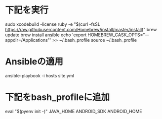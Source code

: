 # 下記を実行
sudo xcodebuild -license
ruby -e "$(curl -fsSL https://raw.githubusercontent.com/Homebrew/install/master/install)"
brew update
brew install ansible
echo 'export HOMEBREW_CASK_OPTS="--appdir=/Applications"' >> ~/.bash_profile
source ~/.bash_profile

# Ansibleの適用
ansible-playbook -i hosts site.yml

# 下記をbash_profileに追加
eval "$(pyenv init -)"
JAVA_HOME
ANDROID_SDK
ANDROID_HOME
